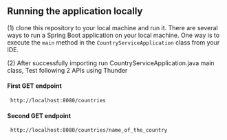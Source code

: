 ## Running the application locally
(1) clone this repository to your local machine and run it.
There are several ways to run a Spring Boot application on your local machine. One way is to execute the `main` method in the `CountryServiceApplication` class from your IDE.
 


(2) After successfully importing run CountryServiceApplication.java main class, Test following 2 APIs using Thunder


#### First GET endpoint
	 http://localhost:8080/countries
       
       
#### Second GET endpoint
     http://localhost:8080/countries/name_of_the_country
